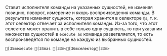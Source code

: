 Ставит исполнителя команды на указанных сущностей, не изменяя позицию, поворот, измерение и якорь воспроизведения команды.
В результате изменяет сущность, которая хранится в селекторе `@s`, т. к. этот селектор отвечает за исполнителя команды. Из-за того, что этот селектор может хранить в себе только одну сущность, то при указании множества сущностей в `execute as` команда разветвляется, то есть воспроизведётся по команде на каждую из выбранных сущностей.
```ansi
[35mexecute [34mas [33m<[36mселектор[33m>
```